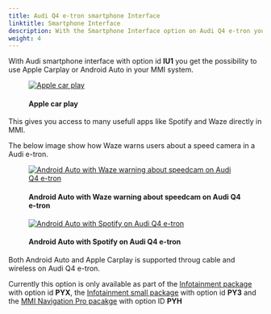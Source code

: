 ```yaml
---
title: Audi Q4 e-tron smartphone Interface
linktitle: Smartphone Interface
description: With the Smartphone Interface option on Audi Q4 e-tron you expand your smartphone in to the MMI system
weight: 4
---
```

<!-- markdownlint-disable MD033 -->
With Audi smartphone interface with option id **IU1** you get the possibility to use Apple Carplay or Android Auto in your MMI system.

<figure>
    <a href="https://media.electrichasgoneaudi.net/multimedia/models/q4-e-tron/technology/uiandoperations/smartphoneinterface/applecarplay.jpg">
        <img src="https://media.electrichasgoneaudi.net/multimedia/models/q4-e-tron/technology/uiandoperations/smartphoneinterface/applecarplays.jpg"
        class="img-fluid" alt="Apple car play" title="Apple car play">
    </a>
    <figcaption><h4>Apple car play</h4></figcaption>
</figure>

This gives you access to many usefull apps like Spotify and Waze directly in MMI.

The below image show how Waze warns users about a speed camera in a Audi e-tron. 

<figure>
    <a href="https://media.electrichasgoneaudi.net/multimedia/models/q4-e-tron/technology/uiandoperations/smartphoneinterface/speedcamq4.jpg">
        <img src="https://media.electrichasgoneaudi.net/multimedia/models/q4-e-tron/technology/uiandoperations/smartphoneinterface/speedcamq4s.jpg"
        class="img-fluid" alt="Android Auto with Waze warning about speedcam on Audi Q4 e-tron" title="Android Auto with Waze warning about speedcam on Audi Q4 e-tron">
    </a>
    <figcaption><h4>Android Auto with Waze warning about speedcam on Audi Q4 e-tron</h4></figcaption>
</figure>

<figure>
    <a href="https://media.electrichasgoneaudi.net/multimedia/models/q4-e-tron/technology/uiandoperations/smartphoneinterface/spotifyq4.jpg">
        <img src="https://media.electrichasgoneaudi.net/multimedia/models/q4-e-tron/technology/uiandoperations/smartphoneinterface/spotifyq4s.jpg"
        class="img-fluid" alt="Android Auto with Spotify on Audi Q4 e-tron" title="Android Auto with Spotify on Audi Q4 e-tron">
    </a>
    <figcaption><h4>Android Auto with Spotify on Audi Q4 e-tron</h4></figcaption>
</figure>

Both Android Auto and Apple Carplay is supported throug cable and wireless on Audi Q4 e-tron.

Currently this option is only available as part of the [Infotainment package](/models/q4-e-tron/optionguide/list/#infotainment) with option id **PYX**, the [Infotainment small package](/models/q4-e-tron/optionguide/list/#infotainment) with option id **PY3** and the [MMI Navigation Pro pacakge](/models/q4-e-tron/optionguide/list/#infotainment) with option ID **PYH**
